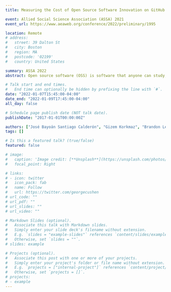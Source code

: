 ```yaml
---
title: Measuring the Cost of Open Source Software Innovation on GitHub

event: Allied Social Science Association (ASSA) 2021
event_url: https://www.aeaweb.org/conference/2022/preliminary/1995

location: Remote
# address:
#   street: 39 Dalton St
#   city: Boston
#   region: MA
#   postcode: '02199'
#   country: United States

summary: ASSA 2022
abstract: Open source software (OSS) is software that anyone can study, inspect, modify, and distribute freely under very limited restrictions such as attribution. While OSS is vital to virtually all aspects of modern society, including much of the core infrastructure for the Internet (e.g., Apache HTTP Server having the highest market share for HTTP servers on the Internet), there is currently no standard methodology to satisfactorily measure the scope and impact of these intangible assets. Today, GitHub is the world's largest remote hosting platform with over 40 million users and 88 million public repositories. This study presents a framework to re-purpose GitHub's administrative data to discover, profile, and measure the development of OSS. The data includes over 5 million original, non-deprecated repositories with a machine detectable Open Source Initiative (OSI) - approved license. For each repository, we collect metadata such as commits (e.g., author, timestamp, lines added and deleted), license, and information about contributors. Using a cost-approach method from software engineering, we harmonized the information to compare it with current information on software investment from the US national accounts. For that purpose, we developed a methodology to attribute direct contributions to US-based entities and classify these contributors into economic sectors to make the estimates comparable with the national accounts framework. Our current estimates for 2019 US investment on OSS is $34 billion. Lastly, we provide guidance on what our findings suggest in terms of assessing the appropriateness of the current national account framework to capture OSS and potential ways to improve it.

# Talk start and end times.
#   End time can optionally be hidden by prefixing the line with `#`.
date: "2022-01-07T15:45:00-04:00"
date_end: "2022-01-09T17:45:00-04:00"
all_day: false

# Schedule page publish date (NOT talk date).
publishDate: "2017-01-01T00:00:00Z"

authors: ["José Bayoán Santiago Calderón", "Gizem Korkmaz", "Brandon Lee Kramer", "Carol Ann Robbins"]
tags: []

# Is this a featured talk? (true/false)
featured: false

# image:
#   caption: 'Image credit: [**Unsplash**](https://unsplash.com/photos/bzdhc5b3Bxs)'
#   focal_point: Right

# links:
# - icon: twitter
#   icon_pack: fab
#   name: Follow
#   url: https://twitter.com/georgecushen
# url_code: ""
# url_pdf: ""
# url_slides: ""
# url_video: ""

# Markdown Slides (optional).
#   Associate this talk with Markdown slides.
#   Simply enter your slide deck's filename without extension.
#   E.g. `slides = "example-slides"` references `content/slides/example-slides.md`.
#   Otherwise, set `slides = ""`.
# slides: example

# Projects (optional).
#   Associate this post with one or more of your projects.
#   Simply enter your project's folder or file name without extension.
#   E.g. `projects = ["internal-project"]` references `content/project/deep-learning/index.md`.
#   Otherwise, set `projects = []`.
# projects:
# - example
---
```

